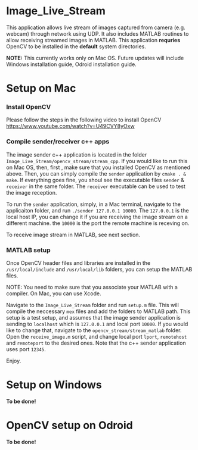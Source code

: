 # Image_Live_Stream
This application allows live stream of images captured from camera (e.g. webcam) through network using UDP. It also includes MATLAB routines to allow receiving streamed images in MATLAB. This application **requries** OpenCV to be installed in the **default** system directories.

**NOTE:** This currently  works only on Mac OS. Future updates will include Windows installation guide, Odroid installation guide.
# Setup on Mac
### Install OpenCV
Please follow the steps in the following video to install OpenCV
https://www.youtube.com/watch?v=U49CVY8yOxw

### Compile sender/receiver c++ apps
The image sender c++ application is  located in the folder `Image_Live_Stream/opencv_stream/stream_cpp`. If you would like to run this on Mac OS, then, first , make sure that you installed OpenCV as mentioned above. Then, you can simply compile the `sender` application by `cmake . & make`. If everything goes fine, you shoul see the executable files `sender` & `receiver` in the same folder. The `receiver` executable can be used to test the image reception.

To run the `sender` application, simply, in a Mac terminal, navigate to the applicaiton folder, and run `./sender 127.0.0.1 10000`. The `127.0.0.1` is the local host IP, you can change it if you are receiving the image stream on a different machine. the `10000` is the port the remote machine is receving on.

To receive image stream in MATLAB, see next section.

### MATLAB setup
Once OpenCV header files and libraries are installed in the `/usr/local/include` and `/usr/local/lib` folders, you can setup the MATLAB files.

NOTE: You need to make sure that you associate your MATLAB with a compiler. On Mac, you can use Xcode.

Navigate to the `Image_Live_Stream` folder and run `setup.m` file. This will compile the neccessary `mex` files and add the folders to MATLAB path. This setup is a test setup, and assumes that the image sender application is sending to `localhost` which is `127.0.0.1` and local port `10000`. If you would like to change that, navigate to the `opencv_stream/stream_matlab` folder. Open the `receive_image.m` script, and change local port `lport`, `remotehost` and `remoteport` to the desired ones. Note that the c++ sender application uses port `12345`.

Enjoy.

# Setup on Windows
**To be done!**

# OpenCV setup on Odroid
**To be done!**

